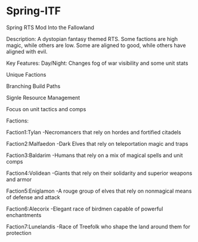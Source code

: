 # Spring-ITF
Spring RTS Mod Into the Fallowland

Description:
A dystopian fantasy themed RTS. Some factions are high magic, while others are low. Some are aligned to good, while others have aligned with evil.

Key Features:
Day/Night: Changes fog of war visibility and some unit stats

Unique Factions

Branching Build Paths

Signle Resource Management

Focus on unit tactics and comps

Factions:

  Faction1:Tylan
  -Necromancers that rely on hordes and fortified citadels
  
  Faction2:Malfaedon
  -Dark Elves that rely on teleportation magic and traps
  
  Faction3:Baldarim
  -Humans that rely on a mix of magical spells and unit comps
  
  Faction4:Volidean
  -Giants that rely on their solidarity and superior weapons and armor
  
  Faction5:Eniglamon
  -A rouge group of elves that rely on nonmagical means of defense and attack
  
  Faction6:Alecorix
  -Elegant race of birdmen capable of powerful enchantments
  
  Faction7:Lunelandis
  -Race of Treefolk who shape the land around them for protection
  


